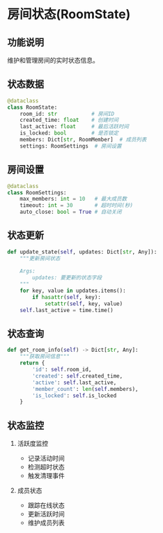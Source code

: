 # 房间状态(RoomState)

## 功能说明
维护和管理房间的实时状态信息。

## 状态数据
```python
@dataclass
class RoomState:
    room_id: str           # 房间ID
    created_time: float    # 创建时间
    last_active: float     # 最后活跃时间
    is_locked: bool        # 是否锁定
    members: Dict[str, RoomMember]  # 成员列表
    settings: RoomSettings  # 房间设置
```

## 房间设置
```python
@dataclass
class RoomSettings:
    max_members: int = 10   # 最大成员数
    timeout: int = 30       # 超时时间(秒)
    auto_close: bool = True # 自动关闭
```

## 状态更新
```python
def update_state(self, updates: Dict[str, Any]):
    """更新房间状态
    
    Args:
        updates: 要更新的状态字段
    """
    for key, value in updates.items():
        if hasattr(self, key):
            setattr(self, key, value)
    self.last_active = time.time()
```

## 状态查询
```python
def get_room_info(self) -> Dict[str, Any]:
    """获取房间信息"""
    return {
        'id': self.room_id,
        'created': self.created_time,
        'active': self.last_active,
        'member_count': len(self.members),
        'is_locked': self.is_locked
    }
```

## 状态监控
1. 活跃度监控
   - 记录活动时间
   - 检测超时状态
   - 触发清理事件

2. 成员状态
   - 跟踪在线状态
   - 更新活跃时间
   - 维护成员列表 